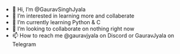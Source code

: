 - 👋 Hi, I’m @GauravSinghJyala
- 👀 I’m interested in learning more and collaberate 
- 🌱 I’m currently learning Python & C
- 💞️ I’m looking to collaborate on nothing right now
- 📫 How to reach me @gauravjyala on Discord or GauravJyala on Telegram

<!---
GauravSinghJyala/GauravSinghJyala is a ✨ special ✨ repository because its `README.md` (this file) appears on your GitHub profile.
You can click the Preview link to take a look at your changes.
--->
